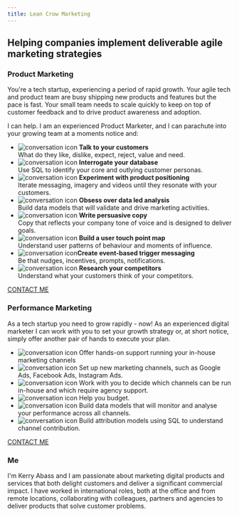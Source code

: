 ```yaml
---
title: Lean Crow Marketing
---
```

<div class="hero">
    <h2>Helping companies implement deliverable agile marketing strategies</h2>
</div>

<div class="section">

  <div class="section-content">

  </div>

</div>
<div id="product" class="section">
    <div class="section-content">
        <h3>Product Marketing</h3>
        <p>You're a tech startup, experiencing a period of rapid growth. Your agile tech and product team are busy shipping new products and features but the pace is fast. Your small team needs to scale quickly to keep on top of customer feedback and to drive product awareness and adoption.</p>
        <p>I can help. I am an experienced Product Marketer, and I can parachute into your growing team at a moments notice and:</p>
        <ul>
          <li><img src="img/002-conversation.svg" alt="conversation icon" /> <b>Talk to your customers</b></br>What do they like, dislike, expect, reject, value and need.</li>

<li><img src="img/003-cloud.svg" alt="conversation icon" /> <b>Interrogate your database</b></br>Use SQL to identify your core and outlying customer personas.</li>
          <li> <img src="img/004-lab.svg" alt="conversation icon" /> <b>Experiment with product positioning</b></br>Iterate messaging, imagery and videos until they resonate with your customers.</li>
          <li> <img src="img/005-marketing.svg" alt="conversation icon" /> <b>Obsess over data led analysis</b></br>Build data models that will validate and drive marketing activities.</li>
          <li> <img src="img/006-edit.svg" alt="conversation icon" /> <b>Write persuasive copy</b></br>Copy that reflects your company tone of voice and is designed to deliver goals.</li>
          <li> <img src="img/007-map.svg" alt="conversation icon" /> <b>Build a user touch point map</b></br>Understand user patterns of behaviour and moments of influence.</li>
          <li> <img src="img/008-alert.svg" alt="conversation icon" /><b>Create event-based trigger messaging</b></br>Be that nudges, incentives, prompts, notifications.</li>
          <li> <img src="img/010-client.svg" alt="conversation icon" /> <b>Research your competitors </b></br>Understand what your customers think of your competitors.</li>
        </ul>

  <div class="center"><a href="/contact-me" class="button">CONTACT ME</a></div>

</div>
</div>
<div id="performance" class="section">
    <div class="section-content">
        <h3>Performance Marketing</h3>
        <p>As a tech startup you need to grow rapidly - now! As an experienced digital marketer I can work with you to set your growth strategy or, at short notice, simply offer another pair of hands to execute your plan.</p>

<ul>

<li> <img src="img/002-conversation.svg" alt="conversation icon" /> Offer hands-on support running your in-house marketing channels</li>

<li> <img src="img/002-conversation.svg" alt="conversation icon" /> Set up new marketing channels, such as Google Ads, Facebook Ads, Instagram Ads.</li>

<li> <img src="img/002-conversation.svg" alt="conversation icon" /> Work with you to decide which channels can be run in-house and which require agency support.</li>

<li> <img src="img/002-conversation.svg" alt="conversation icon" /> Help you budget.</li>

<li> <img src="img/002-conversation.svg" alt="conversation icon" /> Build data models that will monitor and analyse your performance across all channels.</li>

<li> <img src="img/002-conversation.svg" alt="conversation icon" /> Build attribution models using SQL to understand channel contribution.</li>
    </ul>

  <div class="center"><a href="/contact-me" class="button">CONTACT ME</a></div>

</div>
</div>
<div id="me" class="section">
    <div class="section-content">
        <h3>Me</h3>
        <p>I'm Kerry Abass and I am passionate about marketing digital products and services that both delight customers and deliver a significant commercial impact. I have worked in international roles, both at the office and from remote locations, collaborating with colleagues, partners and agencies to deliver products that solve customer problems.  </p>
        </div>
        </div>
